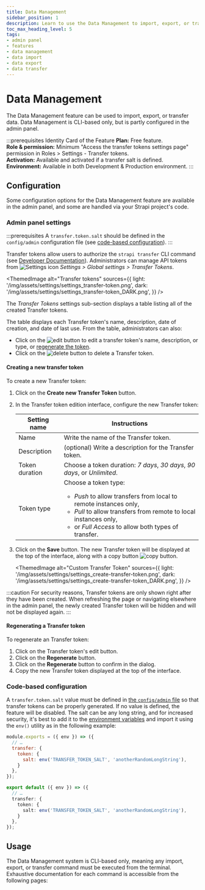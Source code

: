 ```yaml
---
title: Data Management
sidebar_position: 1
description: Learn to use the Data Management to import, export, or transfer data between different Strapi instances.
toc_max_heading_level: 5
tags:
- admin panel
- features
- data management
- data import
- data export
- data transfer
---
```


# Data Management

The Data Management feature can be used to import, export, or transfer data. Data Management is  CLI-based only, but is partly configured in the admin panel.

:::prerequisites Identity Card of the Feature
<Icon name="credit-card"/> **Plan:** Free feature. <br/>
<Icon name="user"/> **Role & permission:** Minimum "Access the transfer tokens settings page" permission in Roles > Settings - Transfer tokens. <br/>
<Icon name="toggle-left"/> **Activation:** Available and activated if a transfer salt is defined. <br/>
<Icon name="laptop"/> **Environment:** Available in both Development & Production environment.
:::

## Configuration

Some configuration options for the Data Management feature are available in the admin panel, and some are handled via your Strapi project's code.

### Admin panel settings

:::prerequisites
A `transfer.token.salt` should be defined in the `config/admin` configuration file (see [code-based configuration](#code-based-configuration)).
:::

Transfer tokens allow users to authorize the `strapi transfer` CLI command (see [Developer Documentation](/dev-docs/data-management/transfer)). Administrators can manage API tokens from ![Settings icon](/img/assets/icons/v5/Cog.svg) *Settings > Global settings > Transfer Tokens*.

<ThemedImage
  alt="Transfer tokens"
  sources={{
    light: '/img/assets/settings/settings_transfer-token.png',
    dark: '/img/assets/settings/settings_transfer-token_DARK.png',
  }}
/>

The *Transfer Tokens* settings sub-section displays a table listing all of the created Transfer tokens.

The table displays each Transfer token's name, description, date of creation, and date of last use. From the table, administrators can also:

- Click on the ![edit button](/img/assets/icons/v5/Pencil.svg) to edit a transfer token's name, description, or type, or [regenerate the token](#regenerating-a-transfer-token).
- Click on the ![delete button](/img/assets/icons/v5/Trash.svg) to delete a Transfer token.

#### Creating a new transfer token

To create a new Transfer token:

1. Click on the **Create new Transfer Token** button.
2. In the Transfer token edition interface, configure the new Transfer token:

    | Setting name   | Instructions                                                                  |
    | -------------- | ----------------------------------------------------------------------------- |
    | Name           | Write the name of the Transfer token.                                         |
    | Description    | (optional) Write a description for the Transfer token.                        |
    | Token duration | Choose a token duration: *7 days*, *30 days*, *90 days*, or *Unlimited*.      |
    | Token type | Choose a token type:<ul><li>*Push* to allow transfers from local to remote instances only,</li><li>*Pull* to allow transfers from remote to local instances only,</li><li>or *Full Access* to allow both types of transfer.</li></ul>      |

3. Click on the **Save** button. The new Transfer token will be displayed at the top of the interface, along with a copy button ![copy button](/img/assets/icons/v5/Duplicate.svg).

    <ThemedImage
      alt="Custom Transfer Token"
      sources={{
        light: '/img/assets/settings/settings_create-transfer-token.png',
        dark: '/img/assets/settings/settings_create-transfer-token_DARK.png',
      }}
    />

:::caution
For security reasons, Transfer tokens are only shown right after they have been created. When refreshing the page or navigating elsewhere in the admin panel, the newly created Transfer token will be hidden and will not be displayed again.
:::

#### Regenerating a Transfer token

To regenerate an Transfer token:

1. Click on the Transfer token's edit button.
2. Click on the **Regenerate** button.
3. Click on the **Regenerate** button to confirm in the dialog.
4. Copy the new Transfer token displayed at the top of the interface.

### Code-based configuration

A `transfer.token.salt` value must be defined in [the `config/admin` file](/dev-docs/configurations/admin-panel) so that transfer tokens can be properly generated. If no value is defined, the feature will be disabled. The salt can be any long string, and for increased security, it's best to add it to the [environment variables](/dev-docs/configurations/environment) and import it using the `env()` utility as in the following example:

<Tabs groupId="js-ts">

<TabItem value="javascript" label="JavaScript">

```js title="/config/admin.js"
module.exports = ({ env }) => ({
  // …
  transfer: { 
    token: { 
      salt: env('TRANSFER_TOKEN_SALT', 'anotherRandomLongString'),
    } 
  },
});

```

</TabItem>

<TabItem value="typescript" label="TypeScript">

```ts title="/config/admin.ts"
export default ({ env }) => ({
  // …
  transfer: { 
    token: { 
      salt: env('TRANSFER_TOKEN_SALT', 'anotherRandomLongString'),
    } 
  },
});
```

</TabItem>

</Tabs>

## Usage

The Data Management system is CLI-based only, meaning any import, export, or transfer command must be executed from the terminal. Exhaustive documentation for each command is accessible from the following pages:

<CustomDocCardsWrapper>
<CustomDocCard icon="terminal" title="Import" description="Learn how to import data into a Strapi instance." link="/dev-docs/data-management/import"/>
<CustomDocCard icon="terminal" title="Export" description="Learn how to export data from a Strapi instance." link="/dev-docs/data-management/export"/>
<CustomDocCard icon="terminal" title="Transfer" description="Learn how to transfer data from a Strapi instance to another one." link="/dev-docs/data-management/transfer"/>
</CustomDocCardsWrapper>
